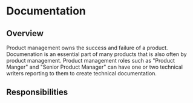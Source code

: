 # Documentation

## Overview

Product management owns the success and failure of a product. Documenation is an essential part of many products that is also often by product management. Product management roles such as "Product Manger" and "Senior Product Manager" can have one or two technical writers reporting to them to create technical documentation.

## Responsibilities
